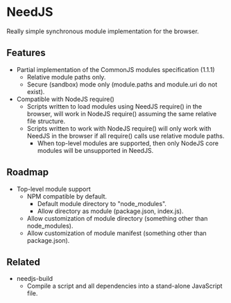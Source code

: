 NeedJS
======

Really simple synchronous module implementation for the browser.

Features
--------

* Partial implementation of the CommonJS modules specification (1.1.1)
    * Relative module paths only.
    * Secure (sandbox) mode only (module.paths and module.uri do not exist).
* Compatible with NodeJS require()
    * Scripts written to load modules using NeedJS require() in the browser, will work in NodeJS require() assuming the same relative file structure.
    * Scripts written to work with NodeJS require() will only work with NeedJS in the browser if all require() calls use relative module paths.
        * When top-level modules are supported, then only NodeJS core modules will be unsupported in NeedJS.

Roadmap
-------

* Top-level module support
    * NPM compatible by default.
        * Default module directory to "node_modules".
        * Allow directory as module (package.json, index.js).
    * Allow customization of module directory (something other than node_modules).
    * Allow customization of module manifest (something other than package.json).

Related
-------

* needjs-build
    * Compile a script and all dependencies into a stand-alone JavaScript file.
